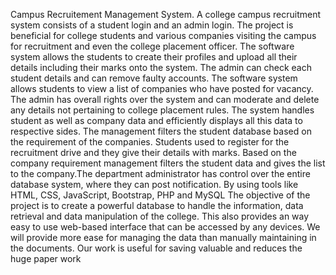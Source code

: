 Campus Recruitement Management System.
A college campus recruitment system consists of a student login and an admin login. The project is beneficial for college students and various companies visiting the campus for recruitment and even the college placement officer. The software system allows the students to create their profiles and upload all their details including their marks onto the system. The admin can check each student details and can remove faulty accounts. The software system allows students to view a list of companies who have posted for vacancy. The admin has overall rights over the system and can moderate and delete any details not pertaining to college placement rules. The system handles student as well as company data and efficiently displays all this data to respective sides. The management filters the student database based on the requirement of the companies. Students used to register for the recruitment drive and they give their details with marks. Based on the company requirement management filters the student data and gives the list to the company.The department administrator has control over the entire database system, where they can post notification. By using tools like HTML, CSS, JavaScript, Bootstrap, PHP and MySQL The objective of the project is to create a powerful database to handle the information, data retrieval and data manipulation of the college. This also provides an way easy to use web-based interface that can be accessed by any devices. We will provide more ease for managing the data than manually maintaining in the documents. Our work is useful for saving valuable and reduces the huge paper work
